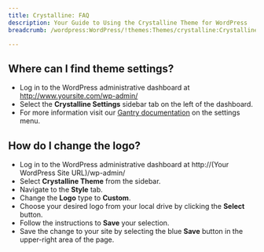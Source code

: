 ```yaml
---
title: Crystalline: FAQ
description: Your Guide to Using the Crystalline Theme for WordPress
breadcrumb: /wordpress:WordPress/!themes:Themes/crystalline:Crystalline

---
```


Where can I find theme settings?
-----
* Log in to the WordPress administrative dashboard at http://www.yoursite.com/wp-admin/
* Select the **Crystalline Settings** sidebar tab on the left of the dashboard.
* For more information visit our [Gantry documentation][gantry] on the settings menu.

How do I change the logo?
-----

* Log in to the WordPress administrative dashboard at http://(Your WordPress Site URL)/wp-admin/
* Select **Crystalline Theme** from the sidebar.
* Navigate to the **Style** tab.
* Change the **Logo** type to **Custom**.
* Choose your desired logo from your local drive by clicking the **Select** button.
* Follow the instructions to **Save** your selection.
* Save the change to your site by selecting the blue **Save** button in the upper-right area of the page.

[gantry]: http://gantry-framework.org/documentation/wordpress/configure/